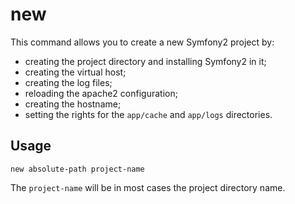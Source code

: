 # new

This command allows you to create a new Symfony2 project by:

* creating the project directory and installing Symfony2 in it;
* creating the virtual host;
* creating the log files;
* reloading the apache2 configuration;
* creating the hostname;
* setting the rights for the `app/cache` and `app/logs` directories.

## Usage

    new absolute-path project-name

The `project-name` will be in most cases the project directory name.
